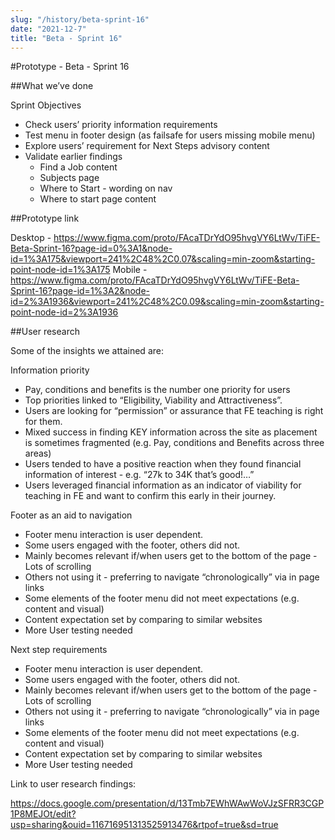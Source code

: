 ```yaml
---
slug: "/history/beta-sprint-16"
date: "2021-12-7"
title: "Beta - Sprint 16"
---
```


#Prototype - Beta - Sprint 16

##What we’ve done

Sprint Objectives

- Check users’ priority information requirements
- Test menu in footer design (as failsafe for users missing mobile menu)
- Explore users’ requirement for Next Steps advisory content
- Validate earlier findings
  - Find a Job content
  - Subjects page
  - Where to Start - wording on nav
  - Where to start page content

##Prototype link

Desktop - https://www.figma.com/proto/FAcaTDrYdO95hvgVY6LtWv/TiFE-Beta-Sprint-16?page-id=0%3A1&node-id=1%3A175&viewport=241%2C48%2C0.07&scaling=min-zoom&starting-point-node-id=1%3A175
Mobile - https://www.figma.com/proto/FAcaTDrYdO95hvgVY6LtWv/TiFE-Beta-Sprint-16?page-id=1%3A2&node-id=2%3A1936&viewport=241%2C48%2C0.09&scaling=min-zoom&starting-point-node-id=2%3A1936

##User research

Some of the insights we attained are:

Information priority

- Pay, conditions and benefits is the number one priority for users
- Top priorities linked to “Eligibility, Viability and Attractiveness”.
- Users are looking for “permission” or assurance that FE teaching is right for them. 
- Mixed success in finding KEY information across the site as placement is sometimes fragmented (e.g. Pay, conditions and Benefits across three areas)
- Users tended to have a positive reaction when they found financial information of interest - e.g. “27k to 34K that’s good!…”
- Users leveraged financial information as an indicator of viability for teaching in FE and want to confirm this early in their journey.

Footer as an aid to navigation

- Footer menu interaction is user dependent. 
- Some users engaged with the footer, others did not. 
- Mainly becomes relevant if/when users get to the bottom of the page - Lots of scrolling
- Others not using it - preferring to navigate “chronologically” via in page links 
- Some elements of the footer menu did not meet expectations (e.g. content and visual) 
- Content expectation set by comparing to similar websites
- More User testing needed 

Next step requirements

- Footer menu interaction is user dependent. 
- Some users engaged with the footer, others did not. 
- Mainly becomes relevant if/when users get to the bottom of the page - Lots of scrolling
- Others not using it - preferring to navigate “chronologically” via in page links 
- Some elements of the footer menu did not meet expectations (e.g. content and visual) 
- Content expectation set by comparing to similar websites
- More User testing needed 

Link to user research findings:

https://docs.google.com/presentation/d/13Tmb7EWhWAwWoVJzSFRR3CGP1P8MEJOt/edit?usp=sharing&ouid=116716951313525913476&rtpof=true&sd=true
